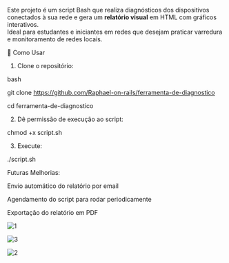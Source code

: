 Este projeto é um script Bash que realiza diagnósticos dos dispositivos conectados à sua rede e gera um **relatório visual** em HTML com gráficos interativos.  
Ideal para estudantes e iniciantes em redes que desejam praticar varredura e monitoramento de redes locais.

📂 Como Usar

1. Clone o repositório:

bash

git clone https://github.com/Raphael-on-rails/ferramenta-de-diagnostico

cd ferramenta-de-diagnostico

2. Dê permissão de execução ao script:

chmod +x script.sh

3. Execute:

./script.sh






Futuras Melhorias:


Envio automático do relatório por email


Agendamento do script para rodar periodicamente


Exportação do relatório em PDF




![1](https://github.com/user-attachments/assets/9f8b0755-d7b0-4f26-a494-a5519dcf5b6a)


![3](https://github.com/user-attachments/assets/2f834600-78ed-4f57-9a43-bb2baa3d9c8e)


![2](https://github.com/user-attachments/assets/fbaab483-7521-4581-8260-5a3bfd10d365)


